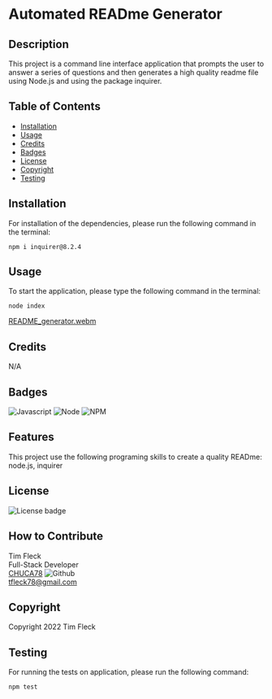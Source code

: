 # Automated READme Generator

## Description

This project is a command line interface application that prompts the user to answer a series of questions and then generates a high quality readme file using Node.js and using the package inquirer.

## Table of Contents

- [Installation](#installation)
- [Usage](#usage)
- [Credits](#credits)
- [Badges](#badges)
- [License](#license)
- [Copyright](#copyright)
- [Testing](#testing)

## Installation

For installation of the dependencies, please run the following command in the terminal:

```
npm i inquirer@8.2.4
```

## Usage

To start the application, please type the following command in the terminal:

```
node index
```

[README_generator.webm](https://user-images.githubusercontent.com/97859682/204353263-3b061827-31be-45ca-b69f-ab89953d468c.webm)

## Credits

N/A

## Badges

![Javascript](https://img.shields.io/badge/JavaScript-323330?style=for-the-badge&logo=javascript&logoColor=F7DF1E)
![Node](https://img.shields.io/badge/Node.js-43853D?style=for-the-badge&logo=node.js&logoColor=white)
![NPM](https://img.shields.io/badge/npm-yellow?style=for-the-badge&logo=NPM)

## Features

This project use the following programing skills to create a quality READme: node.js, inquirer

## License

![License badge](https://img.shields.io/badge/license-MIT-blue.svg)

## How to Contribute

Tim Fleck<br />
Full-Stack Developer<br />
[CHUCA78](https://github.com/Chuca78) ![Github](https://img.shields.io/badge/GitHub-100000?style=for-the-badge&logo=github&logoColor=white)<br />
tfleck78@gmail.com

## Copyright

Copyright 2022 Tim Fleck

## Testing

For running the tests on application, please run the following command:

```
npm test
```
